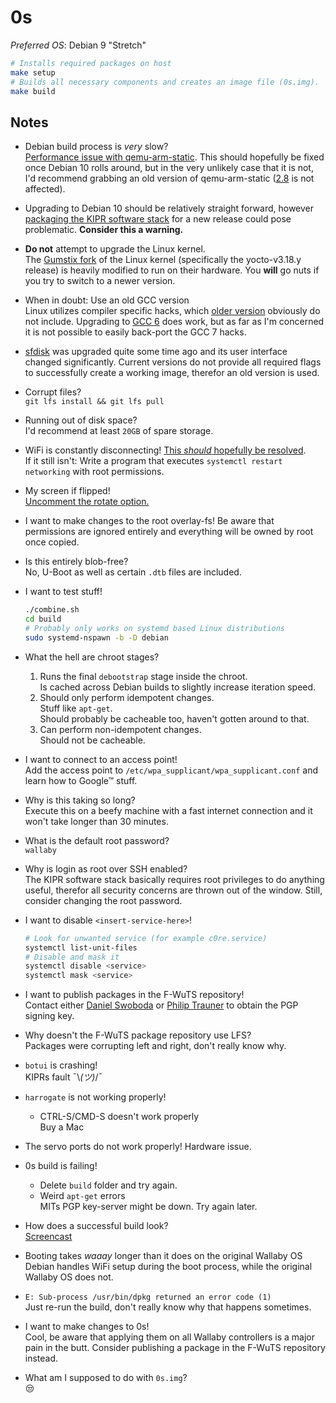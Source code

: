 # 0s

*Preferred OS*: Debian 9 "Stretch"

```bash
# Installs required packages on host
make setup
# Builds all necessary components and creates an image file (0s.img). 
make build
```

## Notes
* Debian build process is *very* slow?  
    [Performance issue with qemu-arm-static](https://lists.nongnu.org/archive/html/qemu-devel/2017-12/msg05236.html). This should hopefully be fixed once Debian 10 rolls around, but in the very unlikely case that it is not, I'd recommend grabbing an old version of qemu-arm-static ([2.8](https://packages.debian.org/en/stretch/qemu-user-static) is not affected).

* Upgrading to Debian 10 should be relatively straight forward, however [packaging the KIPR software stack](https://github.com/F-WuTS/kipr-packages-deb) for a new release could pose problematic. **Consider this a warning.**

* **Do not** attempt to upgrade the Linux kernel.  
	The [Gumstix fork](https://github.com/gumstix/linux) of the Linux kernel (specifically the yocto-v3.18.y release) is heavily modified to run on their hardware. You **will** go nuts if you try to switch to a newer version.

* When in doubt: Use an old GCC version  
	Linux utilizes compiler specific hacks, which [older version](https://github.com/gumstix/linux/blob/yocto-v3.18.y/include/linux/compiler-gcc5.h) obviously do not include. Upgrading to [GCC 6](https://github.com/F-WuTS/wallaby-linux/blob/899f4f2d6dfb486b67853fbb4671856ca5815d2e/include/linux/compiler-gcc6.h) does work, but as far as I'm concerned it is not possible to easily back-port the GCC 7 hacks. 

* [sfdisk](https://linux.die.net/man/8/sfdisk) was upgraded quite some time ago and its user interface changed significantly. Current versions do not provide all required flags to successfully create a working image, therefor an old version is used.

* Corrupt files?  
	`git lfs install && git lfs pull`

* Running out of disk space?  
	I'd recommend at least `20GB` of spare storage.

* WiFi is constantly disconnecting!
	[This *should* hopefully be resolved](https://github.com/F-WuTS/0s/blob/master/root-fs/etc/modprobe.d/8192cu.conf).  
	If it still isn't: Write a program that executes `systemctl restart networking` with root permissions.

* My screen if flipped!  
	[Uncomment the rotate option.](https://github.com/F-WuTS/0s/blob/master/root-fs/usr/share/X11/xorg.conf.d/20-display.conf)

* I want to make changes to the root overlay-fs!
	Be aware that permissions are ignored entirely and everything will be owned by root once copied.

* Is this entirely blob-free?  
	No, U-Boot as well as certain `.dtb` files are included.

* I want to test stuff! 
	```bash
	./combine.sh
	cd build
	# Probably only works on systemd based Linux distributions
	sudo systemd-nspawn -b -D debian
	```

* What the hell are chroot stages?  
	1. Runs the final `debootstrap` stage inside the chroot.  
		Is cached across Debian builds to slightly increase iteration speed.
	2. Should only perform idempotent changes.  
		Stuff like `apt-get`.  
		Should probably be cacheable too, haven't gotten around to that. 
	3. Can perform non-idempotent changes.  
		Should not be cacheable.

* I want to connect to an access point!  
	Add the access point to `/etc/wpa_supplicant/wpa_supplicant.conf` and learn how to Google™ stuff.

* Why is this taking so long?  
	Execute this on a beefy machine with a fast internet connection and it won't take longer than 30 minutes.

* What is the default root password?  
	`wallaby`

* Why is login as root over SSH enabled?  
	The KIPR software stack basically requires root privileges to do anything useful, therefor all security concerns are thrown out of the window. Still, consider changing the root password.

* I want to disable `<insert-service-here>`!  
	```bash
	# Look for unwanted service (for example c0re.service)
	systemctl list-unit-files
	# Disable and mask it
	systemctl disable <service>
	systemctl mask <service>

* I want to publish packages in the F-WuTS repository!  
	Contact either [Daniel Swoboda](https://twitter.com/snoato) or [Philip Trauner](https://twitter.com/PhilipTrauner) to obtain the PGP signing key.

* Why doesn't the F-WuTS package repository use LFS?  
	Packages were corrupting left and right, don't really know why.

* `botui` is crashing!  
	KIPRs fault ¯\\_(ツ)_/¯

* `harrogate` is not working properly!  
	* CTRL-S/CMD-S doesn't work properly  
		Buy a Mac

* The servo ports do not work properly!
	Hardware issue.

* 0s build is failing!
	* Delete `build` folder and try again.
	* Weird `apt-get` errors  
		MITs PGP key-server might be down. Try again later.

* How does a successful build look?  
	[Screencast](https://asciinema.org/a/175222)

* Booting takes *waaay* longer than it does on the original Wallaby OS  
	Debian handles WiFi setup during the boot process, while the original Wallaby OS does not. 

* `E: Sub-process /usr/bin/dpkg returned an error code (1)`  
	Just re-run the build, don't really know why that happens sometimes.

* I want to make changes to 0s!  
	Cool, be aware that applying them on all Wallaby controllers is a major pain in the butt. Consider publishing a package in the F-WuTS repository instead.

* What am I supposed to do with `0s.img`?  
	😒
